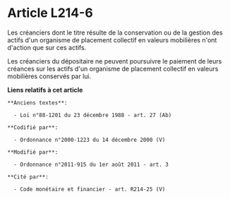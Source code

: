 # Article L214-6

Les créanciers dont le titre résulte de la conservation ou de la gestion des actifs d'un organisme de placement collectif en
valeurs mobilières n'ont d'action que sur ces actifs.

Les créanciers du dépositaire ne peuvent poursuivre le paiement de leurs créances sur les actifs d'un organisme de placement
collectif en valeurs mobilières conservés par lui.

**Liens relatifs à cet article**

	**Anciens textes**:

	  - Loi n°88-1201 du 23 décembre 1988 - art. 27 (Ab)

	**Codifié par**:

	  - Ordonnance n°2000-1223 du 14 décembre 2000 (V)

	**Modifié par**:

	  - Ordonnance n°2011-915 du 1er août 2011 - art. 3

	**Cité par**:

	  - Code monétaire et financier - art. R214-25 (V)

